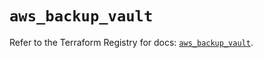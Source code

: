 # `aws_backup_vault`

Refer to the Terraform Registry for docs: [`aws_backup_vault`](https://registry.terraform.io/providers/hashicorp/aws/5.87.0/docs/resources/backup_vault).

